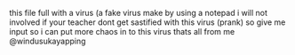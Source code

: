this file full with a virus (a fake virus make by using a notepad
i will not involved if your teacher dont get sastified with this virus (prank)
so give me input so i can put more chaos in to this virus
thats all from me @windusukayapping
